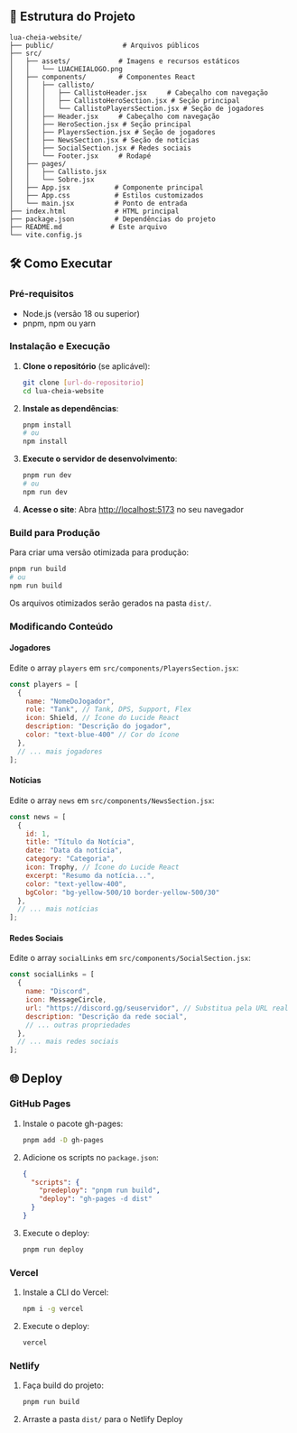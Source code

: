 ## 📁 Estrutura do Projeto

```
lua-cheia-website/
├── public/                 # Arquivos públicos
├── src/
│   ├── assets/            # Imagens e recursos estáticos
│   │   └── LUACHEIALOGO.png
│   ├── components/        # Componentes React
│   │   ├── callisto/
│   │   │   ├── CallistoHeader.jsx     # Cabeçalho com navegação
│   │   │   ├── CallistoHeroSection.jsx # Seção principal
│   │   │   └── CallistoPlayersSection.jsx # Seção de jogadores
│   │   ├── Header.jsx     # Cabeçalho com navegação
│   │   ├── HeroSection.jsx # Seção principal
│   │   ├── PlayersSection.jsx # Seção de jogadores
│   │   ├── NewsSection.jsx # Seção de notícias
│   │   ├── SocialSection.jsx # Redes sociais
│   │   └── Footer.jsx     # Rodapé
│   ├── pages/ 
│   │   ├── Callisto.jsx
│   │   └── Sobre.jsx
│   ├── App.jsx           # Componente principal
│   ├── App.css           # Estilos customizados
│   └── main.jsx          # Ponto de entrada
├── index.html            # HTML principal
├── package.json          # Dependências do projeto
├── README.md            # Este arquivo
└── vite.config.js
```

## 🛠️ Como Executar

### Pré-requisitos
- Node.js (versão 18 ou superior)
- pnpm, npm ou yarn

### Instalação e Execução

1. **Clone o repositório** (se aplicável):
   ```bash
   git clone [url-do-repositorio]
   cd lua-cheia-website
   ```

2. **Instale as dependências**:
   ```bash
   pnpm install
   # ou
   npm install
   ```

3. **Execute o servidor de desenvolvimento**:
   ```bash
   pnpm run dev
   # ou
   npm run dev
   ```

4. **Acesse o site**:
   Abra [http://localhost:5173](http://localhost:5173) no seu navegador

### Build para Produção

Para criar uma versão otimizada para produção:

```bash
pnpm run build
# ou
npm run build
```

Os arquivos otimizados serão gerados na pasta `dist/`.

### Modificando Conteúdo

#### Jogadores
Edite o array `players` em `src/components/PlayersSection.jsx`:

```javascript
const players = [
  {
    name: "NomeDoJogador",
    role: "Tank", // Tank, DPS, Support, Flex
    icon: Shield, // Ícone do Lucide React
    description: "Descrição do jogador",
    color: "text-blue-400" // Cor do ícone
  },
  // ... mais jogadores
];
```

#### Notícias
Edite o array `news` em `src/components/NewsSection.jsx`:

```javascript
const news = [
  {
    id: 1,
    title: "Título da Notícia",
    date: "Data da notícia",
    category: "Categoria",
    icon: Trophy, // Ícone do Lucide React
    excerpt: "Resumo da notícia...",
    color: "text-yellow-400",
    bgColor: "bg-yellow-500/10 border-yellow-500/30"
  },
  // ... mais notícias
];
```

#### Redes Sociais
Edite o array `socialLinks` em `src/components/SocialSection.jsx`:

```javascript
const socialLinks = [
  {
    name: "Discord",
    icon: MessageCircle,
    url: "https://discord.gg/seuservidor", // Substitua pela URL real
    description: "Descrição da rede social",
    // ... outras propriedades
  },
  // ... mais redes sociais
];
```

## 🌐 Deploy

### GitHub Pages

1. Instale o pacote gh-pages:
   ```bash
   pnpm add -D gh-pages
   ```

2. Adicione os scripts no `package.json`:
   ```json
   {
     "scripts": {
       "predeploy": "pnpm run build",
       "deploy": "gh-pages -d dist"
     }
   }
   ```

3. Execute o deploy:
   ```bash
   pnpm run deploy
   ```

### Vercel

1. Instale a CLI do Vercel:
   ```bash
   npm i -g vercel
   ```

2. Execute o deploy:
   ```bash
   vercel
   ```

### Netlify

1. Faça build do projeto:
   ```bash
   pnpm run build
   ```

2. Arraste a pasta `dist/` para o Netlify Deploy